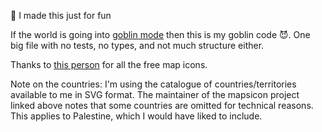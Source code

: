 🎨 I made this just for fun

If the world is going into [goblin mode](https://www.theguardian.com/technology/2022/mar/14/slobbing-out-and-giving-up-why-are-so-many-people-going-goblin-mode) then this is my goblin code 😈. One big file with no tests, no types, and not much structure either.

Thanks to [this person](https://github.com/djaiss/mapsicon) for all the free map icons.

Note on the countries: I'm using the catalogue of countries/territories available to me in SVG format. The maintainer of the mapsicon project linked above notes that some countries are omitted for technical reasons. This applies to Palestine, which I would have liked to include.
